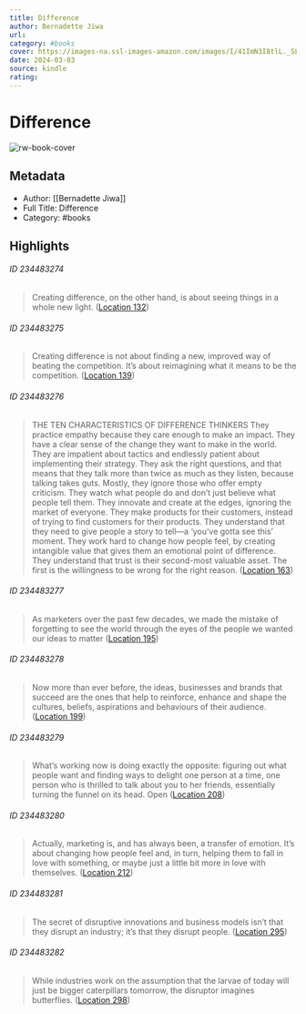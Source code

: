 ```yaml
---
title: Difference
author: Bernadette Jiwa
url: 
category: #books
cover: https://images-na.ssl-images-amazon.com/images/I/41ImN3I8tlL._SL200_.jpg
date: 2024-03-03
source: kindle
rating:
---
```

# Difference

![rw-book-cover](https://images-na.ssl-images-amazon.com/images/I/41ImN3I8tlL._SL200_.jpg)

## Metadata
- Author: [[Bernadette Jiwa]]
- Full Title: Difference
- Category: #books

## Highlights
###### ID 234483274
> Creating difference, on the other hand, is about seeing things in a whole new light. ([Location 132](https://readwise.io/to_kindle?action=open&asin=B00I8W7HYO&location=132))
    
###### ID 234483275
> Creating difference is not about finding a new, improved way of beating the competition. It’s about reimagining what it means to be the competition. ([Location 139](https://readwise.io/to_kindle?action=open&asin=B00I8W7HYO&location=139))
    
###### ID 234483276
> THE TEN CHARACTERISTICS OF DIFFERENCE THINKERS They practice empathy because they care enough to make an impact. They have a clear sense of the change they want to make in the world. They are impatient about tactics and endlessly patient about implementing their strategy. They ask the right questions, and that means that they talk more than twice as much as they listen, because talking takes guts. Mostly, they ignore those who offer empty criticism. They watch what people do and don’t just believe what people tell them. They innovate and create at the edges, ignoring the market of everyone. They make products for their customers, instead of trying to find customers for their products. They understand that they need to give people a story to tell—a ‘you’ve gotta see this’ moment. They work hard to change how people feel, by creating intangible value that gives them an emotional point of difference. They understand that trust is their second-most valuable asset. The first is the willingness to be wrong for the right reason. ([Location 163](https://readwise.io/to_kindle?action=open&asin=B00I8W7HYO&location=163))
    
###### ID 234483277
> As marketers over the past few decades, we made the mistake of forgetting to see the world through the eyes of the people we wanted our ideas to matter ([Location 195](https://readwise.io/to_kindle?action=open&asin=B00I8W7HYO&location=195))
    
###### ID 234483278
> Now more than ever before, the ideas, businesses and brands that succeed are the ones that help to reinforce, enhance and shape the cultures, beliefs, aspirations and behaviours of their audience. ([Location 199](https://readwise.io/to_kindle?action=open&asin=B00I8W7HYO&location=199))
    
###### ID 234483279
> What’s working now is doing exactly the opposite: figuring out what people want and finding ways to delight one person at a time, one person who is thrilled to talk about you to her friends, essentially turning the funnel on its head. Open ([Location 208](https://readwise.io/to_kindle?action=open&asin=B00I8W7HYO&location=208))
    
###### ID 234483280
> Actually, marketing is, and has always been, a transfer of emotion. It’s about changing how people feel and, in turn, helping them to fall in love with something, or maybe just a little bit more in love with themselves. ([Location 212](https://readwise.io/to_kindle?action=open&asin=B00I8W7HYO&location=212))
    
###### ID 234483281
> The secret of disruptive innovations and business models isn’t that they disrupt an industry; it’s that they disrupt people. ([Location 295](https://readwise.io/to_kindle?action=open&asin=B00I8W7HYO&location=295))
    
###### ID 234483282
> While industries work on the assumption that the larvae of today will just be bigger caterpillars tomorrow, the disruptor imagines butterflies. ([Location 298](https://readwise.io/to_kindle?action=open&asin=B00I8W7HYO&location=298))
    
